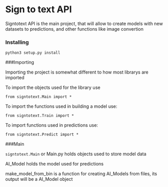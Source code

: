 # Sign to text API

Signtotext API is the main project, that will allow to create models with new datasets to predictions, and other functions like image convertion

### Installing

`python3 setup.py install`

###Importing

Importing the project is somewhat different to how most librarys are imported

To import the objects used for the library use

`from signtotext.Main import *`

To import the functions used in building a model use:

`from signtotext.Train import *`

To import functions used in predictions use:

`from signtotext.Predict import *`

###Main

`signtotext.Main` or Main.py holds objects used to store model data

AI_Model holds the model used for predictions

make_model_from_bin is a function for creating AI_Models from files, its output will be a AI_Model object

